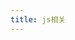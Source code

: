 ```yaml
---
title: js相关
---
```

<script setup>
import Test from '../components/Test.vue'
</script>

<Test/>

<git-talk/>

